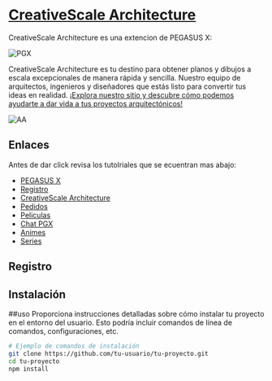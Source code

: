 # [CreativeScale Architecture](https://www.youtube.com/embed/odpa6lSRn08?si=5fVwCzQSj0uZmus1)

CreativeScale Architecture es una extencion de PEGASUS X:

![PGX](https://github.com/PEGASUS-X1/PEGASUS-X1/assets/147075993/ad25dce0-e47d-4152-b097-350027a43ed9)

CreativeScale Architecture es tu destino para obtener planos y dibujos a escala excepcionales de manera rápida y sencilla. Nuestro equipo de arquitectos, ingenieros y diseñadores que estás listo para convertir tus ideas en realidad. [¡Explora nuestro sitio y descubre cómo podemos ayudarte a dar vida a tus proyectos arquitectónicos!](pegasus-v2.tk)

![AA](https://github.com/PEGASUS-X1/PEGASUS-X1/assets/147075993/8149b2e5-5f90-4b1d-9b84-e689d0faa515)

## Enlaces
Antes de dar click revisa los tutolriales que se ecuentran mas abajo:
- [PEGASUS X](pegasus-v2.tk)
- [Registro](pegasus-v2.tk/CreativeScale-Architecture/Registro.html)
- [CreativeScale Architecture](pegasus-v2.tk/CreativeScale-Architecture.html)
- [Pedidos](pegasus-v2.tk/CreativeScale-Architecture/pedidos)
- [Peliculas](pegasus-v2.tk/CreativeScale-Architecture/pedidos)
- [Chat PGX](pegasus-v2.tk/CreativeScale-Architecture/pedidos)
- [Animes](pegasus-v2.tk/CreativeScale-Architecture/pedidos)
- [Series](pegasus-v2.tk/CreativeScale-Architecture/pedidos)

## Registro


## Instalación
##uso
Proporciona instrucciones detalladas sobre cómo instalar tu proyecto en el entorno del usuario. Esto podría incluir comandos de línea de comandos, configuraciones, etc.

```bash
# Ejemplo de comandos de instalación
git clone https://github.com/tu-usuario/tu-proyecto.git
cd tu-proyecto
npm install
